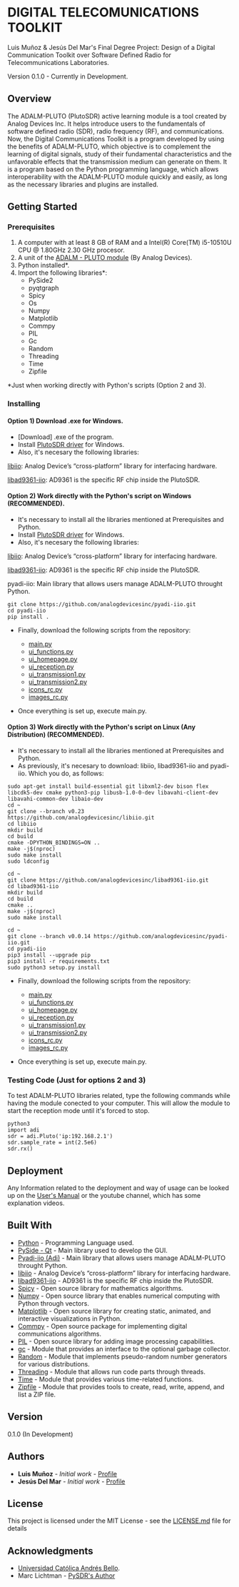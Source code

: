 # DIGITAL TELECOMUNICATIONS TOOLKIT

Luis Muñoz & Jesús Del Mar's Final Degree Project: Design of a Digital Communication Toolkit over Software Defined Radio for Telecommunications Laboratories.

Version 0.1.0 - Currently in Development.

## Overview
The ADALM-PLUTO (PlutoSDR) active learning module is a tool created by Analog Devices Inc. It helps introduce users to the fundamentals of software defined radio (SDR), radio frequency (RF), and communications. Now, the Digital Communications Toolkit is a program developed by using the benefits of ADALM-PLUTO, which objective is to complement the learning of digital signals, study of their fundamental characteristics and the unfavorable effects that the transmission medium can generate on them. It is a program based on the Python programming language, which allows interoperability with the ADALM-PLUTO module quickly and easily, as long as the necessary libraries and plugins are installed.

## Getting Started
### Prerequisites

1) A computer with at least 8 GB of RAM and a Intel(R) Core(TM) i5-10510U CPU @ 1.80GHz 2.30 GHz procesor.
2) A unit of the [ADALM - PLUTO module](https://www.analog.com/en/resources/evaluation-hardware-and-software/evaluation-boards-kits/adalm-pluto.html) (By Analog Devices).
3) Python installed*.
4) Import the following libraries*:
   - PySide2
   - pyqtgraph
   - Spicy
   - Os
   - Numpy
   - Matplotlib
   - Commpy
   - PIL
   - Gc
   - Random
   - Threading
   - Time
   - Zipfile

*Just when working directly with Python's scripts (Option 2 and 3).

### Installing
#### Option 1) Download .exe for Windows.

 - [Download] .exe of the program.
 - Install [PlutoSDR driver](https://github.com/analogdevicesinc/plutosdr-m2k-drivers-win/releases/download/v0.7/PlutoSDR-M2k-USB-Drivers.exe) for Windows.
 - Also, it's necesary the following libraries:

[libiio](https://github.com/analogdevicesinc/libiio?tab=readme-ov-file): Analog Device’s “cross-platform” library for interfacing hardware.

[libad9361-iio](https://github.com/analogdevicesinc/libad9361-iio?tab=readme-ov-file): AD9361 is the specific RF chip inside the PlutoSDR.

#### Option 2) Work directly with the Python's script on Windows (RECOMMENDED).

  - It's necessary to install all the libraries mentioned at Prerequisites and Python.
  - Install [PlutoSDR driver](https://github.com/analogdevicesinc/plutosdr-m2k-drivers-win/releases/download/v0.7/PlutoSDR-M2k-USB-Drivers.exe) for Windows.
  - Also, it's necesary the following libraries:

[libiio](https://github.com/analogdevicesinc/libiio?tab=readme-ov-file): Analog Device’s “cross-platform” library for interfacing hardware.

[libad9361-iio](https://github.com/analogdevicesinc/libad9361-iio?tab=readme-ov-file): AD9361 is the specific RF chip inside the PlutoSDR.

pyadi-iio: Main library that allows users manage ADALM-PLUTO throught Python.
```
git clone https://github.com/analogdevicesinc/pyadi-iio.git
cd pyadi-iio
pip install .
```
  - Finally, download the following scripts from the repository:
    * [main.py](https://github.com/LuisMunoz1997/Digital-Telecomunications-Toolkit-0.1.0/blob/main/main.py)
    * [ui_functions.py](https://github.com/LuisMunoz1997/Digital-Telecomunications-Toolkit-0.1.0/blob/main/ui_functions.py)
    * [ui_homepage.py](https://github.com/LuisMunoz1997/Digital-Telecomunications-Toolkit-0.1.0/blob/main/ui_homepage.py)
    * [ui_reception.py](https://github.com/LuisMunoz1997/Digital-Telecomunications-Toolkit-0.1.0/blob/main/ui_reception.py)
    * [ui_transmission1.py](https://github.com/LuisMunoz1997/Digital-Telecomunications-Toolkit-0.1.0/blob/main/ui_transmission1.py)
    * [ui_transmission2.py](https://github.com/LuisMunoz1997/Digital-Telecomunications-Toolkit-0.1.0/blob/main/ui_transmission2.py)
    * [icons_rc.py](https://github.com/LuisMunoz1997/Digital-Telecomunications-Toolkit-0.1.0/blob/main/icons_rc.py)
    * [images_rc.py](https://github.com/LuisMunoz1997/Digital-Telecomunications-Toolkit-0.1.0/blob/main/images_rc.py)
      
  - Once everything is set up, execute main.py.


#### Option 3) Work directly with the Python's script on Linux (Any Distribution) (RECOMMENDED).

  - It's necessary to install all the libraries mentioned at Prerequisites and Python.
  - As previously, it's necesary to download: libiio, libad9361-iio and pyadi-iio. Which you do, as follows:

```
sudo apt-get install build-essential git libxml2-dev bison flex libcdk5-dev cmake python3-pip libusb-1.0-0-dev libavahi-client-dev libavahi-common-dev libaio-dev
cd ~
git clone --branch v0.23 https://github.com/analogdevicesinc/libiio.git
cd libiio
mkdir build
cd build
cmake -DPYTHON_BINDINGS=ON ..
make -j$(nproc)
sudo make install
sudo ldconfig

cd ~
git clone https://github.com/analogdevicesinc/libad9361-iio.git
cd libad9361-iio
mkdir build
cd build
cmake ..
make -j$(nproc)
sudo make install

cd ~
git clone --branch v0.0.14 https://github.com/analogdevicesinc/pyadi-iio.git
cd pyadi-iio
pip3 install --upgrade pip
pip3 install -r requirements.txt
sudo python3 setup.py install
```
  - Finally, download the following scripts from the repository:
    * [main.py](https://github.com/LuisMunoz1997/Digital-Telecomunications-Toolkit-0.1.0/blob/main/main.py)
    * [ui_functions.py](https://github.com/LuisMunoz1997/Digital-Telecomunications-Toolkit-0.1.0/blob/main/ui_functions.py)
    * [ui_homepage.py](https://github.com/LuisMunoz1997/Digital-Telecomunications-Toolkit-0.1.0/blob/main/ui_homepage.py)
    * [ui_reception.py](https://github.com/LuisMunoz1997/Digital-Telecomunications-Toolkit-0.1.0/blob/main/ui_reception.py)
    * [ui_transmission1.py](https://github.com/LuisMunoz1997/Digital-Telecomunications-Toolkit-0.1.0/blob/main/ui_transmission1.py)
    * [ui_transmission2.py](https://github.com/LuisMunoz1997/Digital-Telecomunications-Toolkit-0.1.0/blob/main/ui_transmission2.py)
    * [icons_rc.py](https://github.com/LuisMunoz1997/Digital-Telecomunications-Toolkit-0.1.0/blob/main/icons_rc.py)
    * [images_rc.py](https://github.com/LuisMunoz1997/Digital-Telecomunications-Toolkit-0.1.0/blob/main/images_rc.py)

  - Once everything is set up, execute main.py.

### Testing Code (Just for options 2 and 3)

To test ADALM-PLUTO libraries related, type the following commands while having the module conected to your computer. This will allow the module to start the reception mode until it's forced to stop. 

```
python3
import adi
sdr = adi.Pluto('ip:192.168.2.1')
sdr.sample_rate = int(2.5e6)
sdr.rx()
```

## Deployment

Any Information related to the deployment and way of usage can be looked up on the [User's Manual](https://github.com/LuisMunoz1997/Tesis/blob/main/Digital%20Communications%20Toolkit%20-%20User's%20Manual%20(Spanish%20Version).pdf) or the youtube channel, which has some explanation videos.

## Built With

* [Python](https://www.python.org/) - Programming Language used.
* [PySide - Qt](https://wiki.qt.io/Qt_for_Python) - Main library used to develop the GUI.
* [Pyadi-iio (Adi)](https://wiki.analog.com/resources/tools-software/linux-software/pyadi-iio) - Main library that allows users manage ADALM-PLUTO throught Python.
* [libiio](https://github.com/analogdevicesinc/libiio?tab=readme-ov-file) - Analog Device’s “cross-platform” library for interfacing hardware.
* [libad9361-iio](https://github.com/analogdevicesinc/libad9361-iio?tab=readme-ov-file) - AD9361 is the specific RF chip inside the PlutoSDR.
* [Spicy](https://scipy.org/) - Open source library for mathematics algorithms.
* [Numpy](https://numpy.org/) - Open source library that enables numerical computing with Python through vectors.
* [Matplotlib](https://matplotlib.org/) - Open source library for creating static, animated, and interactive visualizations in Python.
* [Commpy](https://commpy.readthedocs.io/en/latest/index.html) - Open source package for implementing digital communications algorithms.
* [PIL](https://pypi.org/project/pillow/) - Open source library for adding image processing capabilities.
* [gc](https://docs.python.org/3/library/gc.html) - Module that provides an interface to the optional garbage collector.
* [Random](https://docs.python.org/3/library/random.html) - Module that implements pseudo-random number generators for various distributions.
* [Threading](https://docs.python.org/es/3.8/library/threading.html) - Module that allows run code parts through threads.
* [Time](https://docs.python.org/3/library/time.html) - Module that provides various time-related functions.
* [Zipfile](https://docs.python.org/3/library/zipfile.html) - Module that provides tools to create, read, write, append, and list a ZIP file.

## Version

0.1.0 (In Development)

## Authors

* **Luis Muñoz** - *Initial work* - [Profile](https://github.com/LuisMunoz1997)
* **Jesús Del Mar** - *Initial work* - [Profile](https://github.com/DelMar1111)

## License

This project is licensed under the MIT License - see the [LICENSE.md](LICENSE.md) file for details

## Acknowledgments

* [Universidad Católica Andrés Bello](https://www.ucab.edu.ve/).
* Marc Lichtman - [PySDR's Author](https://pysdr.org/index.html)
  
  


